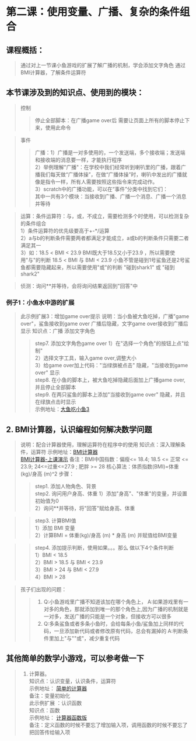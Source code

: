 # 第二课：使用变量、广播、复杂的条件组合

## 课程概括：
> 通过对上一节课小鱼游戏的扩展了解广播的机制，学会添加文字角色
> 通过BMI计算器，了解条件运算符
 
## 本节课涉及到的知识点、使用到的模块：
> 控制
>> 停止全部脚本：在广播game over后 需要让页面上所有的脚本停止下来，使用此命令  

> 事件
>> 广播：1）广播是一对多使用的，一个发送端，多个接收端；发送端和接收端的消息要一样，才能执行程序   
        2）举例理解"广播"：在学校中我们经常听到喇叭里的广播，跟着广播我们每天做“广播体操”，在做“广播体操”时，喇叭中发出的广播就像是指令一样，所有人需要按照这些指令来完成动作。    
        3）scratch中的广播功能，可以在“事件”分类中找到它们：     
        其中一共有3个模块：当接收到广播、广播一个消息、广播一个消息并等待    

> 运算：条件运算符：与，或，不成立，需要检测多个时使用，可以检测复杂的条件组合  
        1）条件运算符的优先级要高于+-*/运算   
        2）a与b的判断条件需要两者都满足才能成立，a或b的判断条件只需要二者满足其一    
        3）如：18.5 < BMI < 23.9 BMI既大于18.5又小于23.9 ，所以需要使用"与"的判断 18.5 < BMI 与 BMI < 23.9
              小鱼不管是碰到1号鲨鱼还是2号鲨鱼都需要隐藏起来，所以需要使用"或"的判断 "碰到shark1" 或 "碰到shark2"

> 侦测：询问**并等待，会将询问结果返回到"回答"中

### 例子1：小鱼水中游的扩展    
> 此示例扩展3：增加game over提示
> 说明：当小鱼被大鱼吃掉，广播"game over"，鲨鱼接收到game over 广播后隐藏，文字game over接收到广播后显示
> 知识点：广播 添加文字角色 
>> step7. 添加文字角色game over
         1）在"选择一个角色"的按钮上点"绘制"   
         2）选择文字工具，输入game over,调整大小   
         3）给game over加上代码："当绿旗被点击" 隐藏，"当接收到game over" 显示   
>> step8. 在小鱼的脚本上，被大鱼吃掉隐藏后面加上广播game over,并且停止全部脚本  
>> step9. 在两只鲨鱼的脚本上添加"当接收到game over" 隐藏，并且在绿旗点击时显示   
> 示例地址：[大鱼吃小鱼3](https://scratch.mit.edu/projects/324056921/editor "加入广播")  

## 2. BMI计算器，认识编程如何解决数学问题
>说明：配合计算器使用，理解运算符在程序中的使用
> 知识点：深入理解条件，运算符
> 示例地址：[BMI计算器](https://scratch.mit.edu/projects/321460387/editor "BMI计算器")     
           [BMI计算器-上课演示](https://scratch.mit.edu/projects/324124989/editor "BMI计算器") 
> 备注：BMI中国指数：偏瘦<= 18.4; 18.5 <= 正常 <= 23.9; 24<=过重<=27.9 ; 肥胖 >= 28 
> 核心算法：体质指数(BMI)=体重(kg)/身高 (m)^2
> 步骤：
>> step1. 添加人物角色、背景   
>> step2. 询问用户身高、体重 
            1）添加"身高"、"体重"的变量，并设置初始值为0    
            2）询问**并等待，将"回答"赋给身高、体重   
              
>> step3. 计算BMI值   
            1）添加 BMI 变量   
            2）计算BMI = 体重(kg)/身高 (m) * 身高 (m)  并赋值给BMI变量    
            
>> step4. 添加提示判断，使用如果。。。那么 做以下4个条件判断  
            1）BMI < 18.5   
            2）BMI > 18.5 与 BMI < 23.9   
            3）BMI > 24 与 BMI < 27.9   
            4）BMI > 28   

> 孩子们出现的问题：  
>>1. Q:小鱼游戏里广播不知道该加在哪个角色上，
     A:如果游戏里有一对多的角色，那就添加到唯一的那个角色上,因为广播的机制就是一对多，发送广播的只能是一个对象，但接收方可以很多
>>2. Q:多条鲨鱼或者多条小鱼时，会给每条小鱼/鲨鱼加上同样的代码，一旦添加新代码或者修改原有代码，总会有漏掉的
     A:判断条件里加上"与""或"，减少重复代码
     
## 其他简单的数学小游戏，可以参考做一下
>1. 计算器。   
> 知识点：认识变量，认识条件，运算符     
> 示例地址： [简单的计算器](https://scratch.mit.edu/projects/320985380/editor/ "简单的计算器")     
> 备注：变量初始化     
> 此示例扩展 ：认识函数      
> 知识点：函数    
> 示例地址： [计算器函数版](https://scratch.mit.edu/projects/321152158/editor "计算器函数版")    
> 备注：定义函数的时候不要忘了增加输入项，调用函数的时候不要忘了把回答传给输入项 